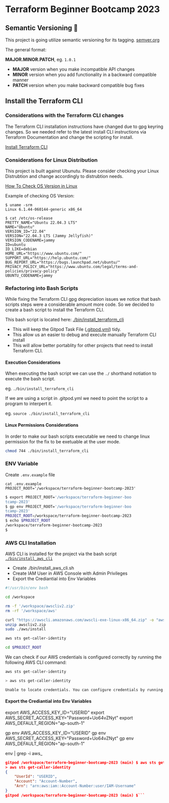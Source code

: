 # Terraform Beginner Bootcamp 2023

## Semantic Versioning :mage:

This project is going utilize semantic versioning for its tagging.
[semver.org](https://semver.org/)

The general format:

 **MAJOR.MINOR.PATCH**, eg. `1.0.1`

- **MAJOR** version when you make incompatible API changes
- **MINOR** version when you add functionality in a backward compatible manner
- **PATCH** version when you make backward compatible bug fixes

## Install the Terraform CLI

### Considerations with the Terraform CLI changes
The Terraform CLI installation instructions have changed due to gpg keyring changes. So we needed refer to the latest install CLI instructions via Terraform Documentation and change the scripting for install.

[Install Terraform CLI](https://developer.hashicorp.com/terraform/tutorials/aws-get-started/install-cli)


### Considerations for Linux Distribution

This project is built against Ubunutu.
Please consider checking your Linux Distrubtion and change accordingly to distrubtion needs. 

[How To Check OS Version in Linux](
https://www.cyberciti.biz/faq/how-to-check-os-version-in-linux-command-line/)

Example of checking OS Version:

```
$ uname -srm
Linux 6.1.44-060144-generic x86_64

$ cat /etc/os-release
PRETTY_NAME="Ubuntu 22.04.3 LTS"
NAME="Ubuntu"
VERSION_ID="22.04"
VERSION="22.04.3 LTS (Jammy Jellyfish)"
VERSION_CODENAME=jammy
ID=ubuntu
ID_LIKE=debian
HOME_URL="https://www.ubuntu.com/"
SUPPORT_URL="https://help.ubuntu.com/"
BUG_REPORT_URL="https://bugs.launchpad.net/ubuntu/"
PRIVACY_POLICY_URL="https://www.ubuntu.com/legal/terms-and-policies/privacy-policy"
UBUNTU_CODENAME=jammy

```

### Refactoring into Bash Scripts

While fixing the Terraform CLI gpg depreciation issues we notice that bash scripts steps were a considerable amount more code. So we decided to create a bash script to install the Terraform CLI.

This bash script is located here: [./bin/install_terraform_cli](./bin/install_terraform_cli)

- This will keep the Gitpod Task File ([.gitpod.yml](.gitpod.yml)) tidy.
- This allow us an easier to debug and execute manually Terraform CLI install
- This will allow better portablity for other projects that need to install Terraform CLI.

#### Execution Considerations

When executing the bash script we can use the `./` shorthand notiation to execute the bash script.

eg. `./bin/install_terraform_cli`

If we are using a script in .gitpod.yml  we need to point the script to a program to interpert it.

eg. `source ./bin/install_terraform_cli`

#### Linux Permissions Considerations

In order to make our bash scripts executable we need to change linux permission for the fix to be exetuable at the user mode.

```sh
chmod 744 ./bin/install_terraform_cli
```

### ENV Variable

Create `.env.example` file

```
cat .env.example 
PROJECT_ROOT='/workspace/terraform-beginner-bootcamp-2023'
```


``` BASH
$ export PROJECT_ROOT='/workspace/terraform-beginner-boo
tcamp-2023'
$ gp env PROJECT_ROOT='/workspace/terraform-beginner-boo
tcamp-2023'
PROJECT_ROOT=/workspace/terraform-beginner-bootcamp-2023
$ echo $PROJECT_ROOT
/workspace/terraform-beginner-bootcamp-2023
$ 
```

### AWS CLI Installation

AWS CLI is installed for the project via the bash script [`./bin/install_aws_cli`](./bin/install_aws_cli)

- Create ./bin/install_aws_cli.sh
- Create IAM User in AWS Console with Admin Privileges
- Export the Crediantial into Env Variables

```bash
#!/usr/bin/env bash

cd /workspace

rm -f '/workspace/awscliv2.zip'
rm -rf '/workspace/aws'

curl "https://awscli.amazonaws.com/awscli-exe-linux-x86_64.zip" -o "awscliv2.zip"
unzip awscliv2.zip
sudo ./aws/install

aws sts get-caller-identity

cd $PROJECT_ROOT
```

We can check if our AWS credentials is configured correctly by running the following AWS CLI command:
```sh
aws sts get-caller-identity
```

```bash
> aws sts get-caller-identity

Unable to locate credentials. You can configure credentials by running "aws configure".
```

#### Export the Crediantial into Env Variables

export AWS_ACCESS_KEY_ID="USERID"
export AWS_SECRET_ACCESS_KEY="Password+Uo64vZNyt"
export AWS_DEFAULT_REGION="ap-south-1"

gp env AWS_ACCESS_KEY_ID="USERID"
gp env AWS_SECRET_ACCESS_KEY="Password+Uo64vZNyt"
gp env AWS_DEFAULT_REGION="ap-south-1"

env | grep -i aws_

```JSON
gitpod /workspace/terraform-beginner-bootcamp-2023 (main) $ aws sts get-caller-ident
> aws sts get-caller-identity
{
    "UserId": "USERID",
    "Account": "Account-Number",
    "Arn": "arn:aws:iam::Account-Number:user/IAM-Username"
}
gitpod /workspace/terraform-beginner-bootcamp-2023 (main) $```

